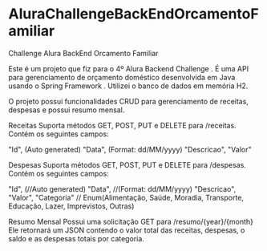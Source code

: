 # AluraChallengeBackEndOrcamentoFamiliar
Challenge Alura BackEnd Orcamento Familiar

Este é um projeto que fiz para o 4º Alura Backend Challenge . É uma API para gerenciamento de orçamento doméstico desenvolvida em Java usando o Spring Framework . Utilizei o banco de dados em memória H2.

O projeto possui funcionalidades CRUD para gerenciamento de receitas, despesas e possui resumo mensal.

Receitas
Suporta métodos GET, POST, PUT e DELETE para /receitas. Contém os seguintes campos:

"Id", (Auto generated)
"Data", (Format: dd/MM/yyyy)
"Descricao",
"Valor"

Despesas
Suporta métodos GET, POST, PUT e DELETE para /despesas. Contém os seguintes campos:

"Id", (//Auto generated)
"Data", //(Format: dd/MM/yyyy)
"Descricao", 
"Valor", 
"Categoria" // Enum(Alimentação, Saúde, Moradia, Transporte, Educação, Lazer, Imprevistos, Outras)

Resumo Mensal
Possui uma solicitação GET para /resumo/{year}/{month}
Ele retornará um JSON contendo o valor total das receitas, despesas, o saldo e as despesas totais por categoria.
